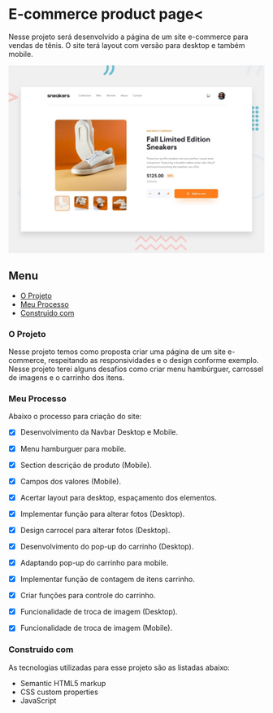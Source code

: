 # E-commerce product page<

Nesse projeto será desenvolvido a página de um site e-commerce para vendas de tênis. O site terá layout com versão para desktop e também mobile. 

![Imagem preview do projeto](./design/desktop-preview.jpg)

## Menu

- [O Projeto](#o-projeto)
- [Meu Processo](#meu-peocesso)
- [Construido com](#construido-com)

### O Projeto

Nesse projeto temos como proposta criar uma página de um site e-commerce, respeitando as responsividades e o design conforme exemplo. Nesse projeto terei alguns desafios como criar menu hambúrguer, carrossel de imagens e o carrinho dos itens.

### Meu Processo

Abaixo o processo para criação do site:

- [X] Desenvolvimento da Navbar Desktop e Mobile.
- [X] Menu hamburguer para mobile.
- [X] Section descrição de produto (Mobile).
- [X] Campos dos valores (Mobile).
- [X] Acertar layout para desktop, espaçamento dos elementos.
- [X] Implementar função para alterar fotos (Desktop).
- [X] Design carrocel para alterar fotos (Desktop).
- [X] Desenvolvimento do pop-up do carrinho (Desktop).
- [X] Adaptando pop-up do carrinho para mobile.
- [X] Implementar função de contagem de itens carrinho.
- [X] Criar funções para controle do carrinho.
- [X] Funcionalidade de troca de imagem (Desktop).
- [X] Funcionalidade de troca de imagem  (Mobile).


### Construido com

As tecnologias utilizadas para esse projeto são as listadas abaixo:

- Semantic HTML5 markup
- CSS custom properties
- JavaScript

